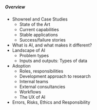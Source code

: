 <h5> Overview </h5>

<ul class="agenda">
  <li> Showreel and Case Studies 
    <ul class="sub-agenda">
      <li>State of the Art</li>
      <li>Current capabilities</li>
      <li>Stable applications</li>
      <li>Success/failure stories</li>
    </ul>
  </li>
  <li> What is AI, and what makes it different? </li>
  <li> Landscape of AI 
    <ul class="sub-agenda">
      <li> Problem types </li>
      <li> Inputs and outputs: Types of data </li>
    </ul>
  </li>
  <li> Adoption 
    <ul class="sub-agenda">
      <li> Roles, responsibilities </li>
      <li> Development approach to research </li>
      <li> Internal teams </li>
      <li> External consultancies </li>
      <li> Workflows </li>
      <li> The UX of AI </li>
    </ul>
  </li>
  <li> Errors, Risks, Ethics and Responsibility </li>
</ul>
